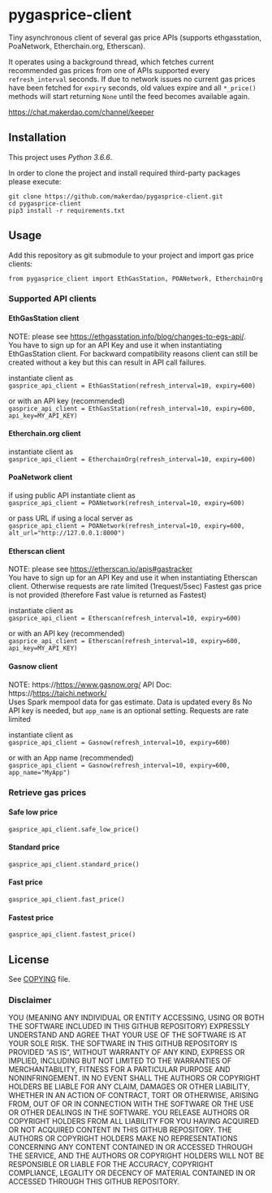 # pygasprice-client

Tiny asynchronous client of several gas price APIs (supports ethgasstation, PoaNetwork, Etherchain.org, Etherscan). 

It operates using a background thread, which fetches current recommended gas prices from one of APIs supported
every `refresh_interval` seconds. If due to network issues no current gas prices have been fetched
for `expiry` seconds, old values expire and all `*_price()` methods will start returning `None` until
the feed becomes available again.

<https://chat.makerdao.com/channel/keeper>

## Installation

This project uses *Python 3.6.6*.

In order to clone the project and install required third-party packages please execute:
```
git clone https://github.com/makerdao/pygasprice-client.git
cd pygasprice-client
pip3 install -r requirements.txt
```

## Usage

Add this repository as git submodule to your project and import gas price clients:

`from pygasprice_client import EthGasStation, POANetwork, EtherchainOrg`

### Supported API clients

#### EthGasStation client
NOTE: please see https://ethgasstation.info/blog/changes-to-egs-api/.  
You have to sign up for an API Key and use it when instantiating EthGasStation client. For backward compatibility reasons client can still be created without a key but this can result in API call failures.

instantiate client as  
`gasprice_api_client = EthGasStation(refresh_interval=10, expiry=600)`  

or with an API key (recommended)  
`gasprice_api_client = EthGasStation(refresh_interval=10, expiry=600, api_key=MY_API_KEY)`

#### Etherchain.org client

instantiate client as  
`gasprice_api_client = EtherchainOrg(refresh_interval=10, expiry=600)`

#### PoaNetwork client

if using public API instantiate client as  
`gasprice_api_client = POANetwork(refresh_interval=10, expiry=600)`  

or pass URL if using a local server as  
`gasprice_api_client = POANetwork(refresh_interval=10, expiry=600, alt_url="http://127.0.0.1:8000")`

#### Etherscan client
NOTE: please see https://etherscan.io/apis#gastracker  
You have to sign up for an API Key and use it when instantiating Etherscan client. Otherwise requests are rate limited (1request/5sec)
Fastest gas price is not provided (therefore Fast value is returned as Fastest)

instantiate client as  
`gasprice_api_client = Etherscan(refresh_interval=10, expiry=600)`  

or with an API key (recommended)  
`gasprice_api_client = Etherscan(refresh_interval=10, expiry=600, api_key=MY_API_KEY)`

#### Gasnow client
NOTE: https://https://www.gasnow.org/ API Doc: https://https://taichi.network/  
Uses Spark mempool data for gas estimate.  Data is updated every 8s
No API key is needed, but `app_name` is an optional setting.
Requests are rate limited

instantiate client as  
`gasprice_api_client = Gasnow(refresh_interval=10, expiry=600)`  

or with an App name (recommended)  
`gasprice_api_client = Gasnow(refresh_interval=10, expiry=600, app_name="MyApp")`

### Retrieve gas prices

#### Safe low price
`gasprice_api_client.safe_low_price()`  

#### Standard price
`gasprice_api_client.standard_price()`  

#### Fast price
`gasprice_api_client.fast_price()`  

#### Fastest price
`gasprice_api_client.fastest_price()`


## License

See [COPYING](https://github.com/makerdao/ethgasstation-client/blob/master/COPYING) file.


### Disclaimer

YOU (MEANING ANY INDIVIDUAL OR ENTITY ACCESSING, USING OR BOTH THE SOFTWARE INCLUDED IN THIS GITHUB REPOSITORY) EXPRESSLY UNDERSTAND AND AGREE THAT YOUR USE OF THE SOFTWARE IS AT YOUR SOLE RISK.
THE SOFTWARE IN THIS GITHUB REPOSITORY IS PROVIDED “AS IS”, WITHOUT WARRANTY OF ANY KIND, EXPRESS OR IMPLIED, INCLUDING BUT NOT LIMITED TO THE WARRANTIES OF MERCHANTABILITY, FITNESS FOR A PARTICULAR PURPOSE AND NONINFRINGEMENT. IN NO EVENT SHALL THE AUTHORS OR COPYRIGHT HOLDERS BE LIABLE FOR ANY CLAIM, DAMAGES OR OTHER LIABILITY, WHETHER IN AN ACTION OF CONTRACT, TORT OR OTHERWISE, ARISING FROM, OUT OF OR IN CONNECTION WITH THE SOFTWARE OR THE USE OR OTHER DEALINGS IN THE SOFTWARE.
YOU RELEASE AUTHORS OR COPYRIGHT HOLDERS FROM ALL LIABILITY FOR YOU HAVING ACQUIRED OR NOT ACQUIRED CONTENT IN THIS GITHUB REPOSITORY. THE AUTHORS OR COPYRIGHT HOLDERS MAKE NO REPRESENTATIONS CONCERNING ANY CONTENT CONTAINED IN OR ACCESSED THROUGH THE SERVICE, AND THE AUTHORS OR COPYRIGHT HOLDERS WILL NOT BE RESPONSIBLE OR LIABLE FOR THE ACCURACY, COPYRIGHT COMPLIANCE, LEGALITY OR DECENCY OF MATERIAL CONTAINED IN OR ACCESSED THROUGH THIS GITHUB REPOSITORY. 
